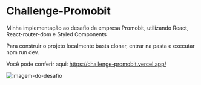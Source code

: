 # Challenge-Promobit
Minha implementação ao desafio da empresa Promobit, utilizando React, React-router-dom e Styled Components

Para construir o projeto localmente basta clonar, entrar na pasta e executar npm run dev.

Você pode conferir aqui: https://challenge-promobit.vercel.app/

![imagem-do-desafio](https://warren.com.br/assets/desafio-web/home-desafio-web.png)
